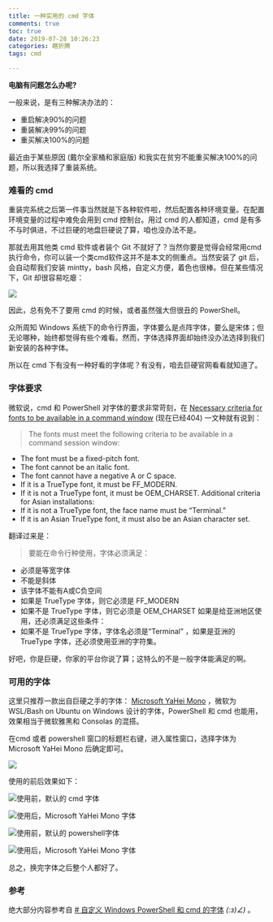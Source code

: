 ```yaml
---
title: 一种实用的 cmd 字体 
comments: true
toc: true
date: 2019-07-28 10:26:23
categories: 瞎折腾
tags: cmd 

---
```


**电脑有问题怎么办呢?**

<!--more-->

一般来说，是有三种解决办法的：

- 重启解决90%的问题
- 重装解决99%的问题
- 重买解决100%的问题


最近由于某些原因 (戴尔全家桶和家庭版) 和我实在贫穷不能重买解决100%的问题，所以我选择了重装系统。

### 难看的 cmd

重装完系统之后第一件事当然就是下各种软件啦，然后配置各种环境变量。在配置环境变量的过程中难免会用到 cmd 控制台。用过 cmd 的人都知道，cmd 是有多不与时俱进，不过巨硬的地盘巨硬说了算，咱也没办法不是。

那就去用其他类 cmd 软件或者装个 Git 不就好了？当然你要是觉得会经常用cmd执行命令，你可以装一个类cmd软件这并不是本文的侧重点。当然安装了 git 后，会自动帮我们安装 mintty，bash 风格，自定义方便，着色也很棒。但在某些情况下，Git 却很容易吃瘪：

![](https://cdn.jsdelivr.net/gh/vensing/static@master/image/5d3d0d32f3c9760716.png)

因此，总有免不了要用 cmd 的时候，或者虽然强大但很丑的 PowerShell。

众所周知 Windows 系统下的命令行界面，字体要么是点阵字体，要么是宋体；但无论哪种，始终都觉得有些个难看。然而，字体选择界面却始终没办法选择到我们新安装的各种字体。


所以在 cmd 下有没有一种好看的字体呢？有没有，咱去巨硬官网看看就知道了。

###  字体要求

微软说，cmd 和 PowerShell 对字体的要求非常苛刻，在 [Necessary criteria for fonts to be available in a command window](https://support.microsoft.com/zh-cn/help/247815/necessary-criteria-for-fonts-to-be-available-in-a-command-window) (现在已经404) 一文种就有说到：

> The fonts must meet the following criteria to be available in a command session window:

- The font must be a fixed-pitch font.
- The font cannot be an italic font.
- The font cannot have a negative A or C space.
- If it is a TrueType font, it must be FF_MODERN.
- If it is not a TrueType font, it must be OEM_CHARSET. Additional criteria for Asian installations:
- If it is not a TrueType font, the face name must be “Terminal.”
- If it is an Asian TrueType font, it must also be an Asian character set.

翻译过来是：

> 要能在命令行种使用，字体必须满足：

- 必须是等宽字体
- 不能是斜体
- 该字体不能有A或C负空间
- 如果是 TrueType 字体，则它必须是 FF_MODERN
- 如果不是 TrueType 字体，则它必须是 OEM_CHARSET 如果是给亚洲地区使用，还必须满足这些条件：
- 如果不是 TrueType 字体，字体名必须是“Terminal” ，如果是亚洲的 TrueType 字体，还必须使用亚洲的字符集。

好吧，你是巨硬，你家的平台你说了算；这特么的不是一般字体能满足的啊。

### 可用的字体

这里只推荐一款出自巨硬之手的字体：
[Microsoft YaHei Mono](https://github.com/Microsoft/BashOnWindows/files/1362006/Microsoft.YaHei.Mono.zip) ，微软为 WSL/Bash on Ubuntu on Windows 设计的字体，PowerShell 和 cmd 也能用，效果相当于微软雅黑和 Consolas 的混搭。

在cmd 或者 powershell 窗口的标题栏右键，进入属性窗口，选择字体为 Microsoft YaHei Mono 后确定即可。

![](https://cdn.jsdelivr.net/gh/vensing/static@master/image/5d3d15c25841b46636.png)

使用的前后效果如下：

![使用前，默认的 cmd 字体](https://cdn.jsdelivr.net/gh/vensing/static@master/image/5d3d1798bf8fb84177.png)

![使用后，Microsoft YaHei Mono 字体](https://cdn.jsdelivr.net/gh/vensing/static@master/image/5d3d133f7bae978945.png)

![使用前，默认的 powershell字体](https://cdn.jsdelivr.net/gh/vensing/static@master/image/5d3d0ddc3d5c827279.png)

![使用后，Microsoft YaHei Mono 字体](https://cdn.jsdelivr.net/gh/vensing/static@master/image/5d3d0ddc9df5a93731.png)

总之，换完字体之后整个人都好了。

### 参考

绝大部分内容参考自 [# 自定义 Windows PowerShell 和 cmd 的字体](https://blog.walterlv.com/post/customize-fonts-of-command-window.html)  _(:з)∠)_ 。
